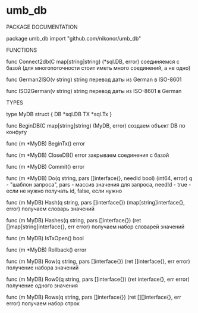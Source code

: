 # umb_db

PACKAGE DOCUMENTATION

package umb_db
    import "github.com/nikonor/umb_db"



FUNCTIONS

func Connect2db(C map[string]string) (*sql.DB, error)
    соединяемся с базой (для многопоточности стоит иметь много соединений, а
    не одно)

func German2ISO(v string) string
    перевод даты из German в ISO-8601

func ISO2German(v string) string
    перевод даты из ISO-8601 в German


TYPES

type MyDB struct {
    DB *sql.DB
    TX *sql.Tx
}


func BeginDB(C map[string]string) (MyDB, error)
    создаем объект DB по конфугу


func (m *MyDB) BeginTx() error

func (m *MyDB) CloseDB() error
    закрываем соединения с базой

func (m *MyDB) Commit() error

func (m *MyDB) Do(q string, pars []interface{}, needId bool) (int64, error)
    q - "шаблон запроса", pars - массив значения для запроса, needId - true
    - если не нужно получать id, false, если нужно

func (m MyDB) Hash(q string, pars []interface{}) (map[string]interface{}, error)
    получаем словарь значений

func (m MyDB) Hashes(q string, pars []interface{}) (ret []map[string]interface{}, err error)
    получаем набор словарей значений

func (m MyDB) IsTxOpen() bool

func (m *MyDB) Rollback() error

func (m MyDB) Row(q string, pars []interface{}) (ret []interface{}, err error)
    получение набора значений

func (m MyDB) Row0(q string, pars []interface{}) (ret interface{}, err error)
    получение одного значения

func (m MyDB) Rows(q string, pars []interface{}) (ret [][]interface{}, err error)
    получаем набор строк
